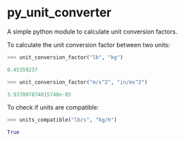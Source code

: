 # py_unit_converter

A simple python module to calculate unit conversion factors.

To calculate the unit conversion factor between two units:

```python
>>> unit_conversion_factor("lb", "kg")

0.45359237

>>> unit_conversion_factor("m/s^2", "in/ms^2")

3.937007874015748e-05
```

To check if units are compatible:

```python
>>> units_compatible("lb/s", "kg/h")

True
```
